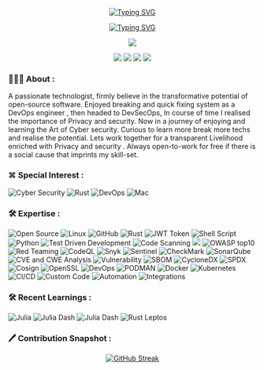 <p align="center">
<a href="https://git.io/typing-svg"><img src="https://readme-typing-svg.herokuapp.com?font=Major+Mono+Display&size=35&pause=2000&color=-4B0082&center=true&repeat=false&random=false&width=330&height=75&lines=Hello+🌏" alt="Typing SVG" /></a>
</p>

<p align="center">
<a href="https://git.io/typing-svg"><img src="https://readme-typing-svg.demolab.com?font=Passions+Conflict&size=55&pause=3000&color=2936F7&repeat=false&random=false&width=450&height=60&lines=Free+For+Social+Cause..." alt="Typing SVG" /></a>
</p>

<p align="center"> 
   <a href="https://komarev.com/ghpvc/?username=samirparhi-dev"><img src="https://komarev.com/ghpvc/?username=samirparhi-dev">
</p>
<p align="center">
   <a href="https://github.com/samirparhi-dev"><img src="https://img.shields.io/badge/-GitHub-800080?logo=github&logoColor=white"></a>
   <a href="https://linkedin.com/in/samir-parhi"><img src="https://img.shields.io/badge/linkedin-%230077B5.svg?logo=linkedin&logoColor=white" ></a>
   <a href="https://twitter.com/samirparhi"><img src="https://img.shields.io/twitter/url?url=https%3A%2F%2Ftwitter.com%2Fsamirparhi"></a>
   <a href="mailto:samirparhi@gmail.com"><img src="https://img.shields.io/badge/-Mail-4169E1?logo=gmail&logoColor=white" ></a>
 </p>

### 👨🏻‍💻 About :
<p align="left"> 
A passionate technologist, firmly believe in the transformative potential of open-source software. 
Enjoyed breaking and quick fixing system as a DevOps engineer , then headed to DevSecOps, In course of time I realised the importance of Privacy and security. Now in a journey of enjoying and learning the Art of Cyber security. Curious to learn more break more techs and realise the potential. Lets work together for a transparent Livelihood enriched with Privacy and security . Always open-to-work for free if there is a social cause that imprints my skill-set.
</p>

### ⌘ Special Interest :
<p align="left"> 
<a><img src="https://img.shields.io/badge/Cyber%20Security-F7E7FA?logo=snyk&logoColor=black" alt="Cyber Security"></a>
<a><img src="https://img.shields.io/badge/Rust-E6E6FA?logo=rust&logoColor=black" alt="Rust"></a>
<a><img src="https://img.shields.io/badge/AI-F5FFFA?logo=openai&logoColor=red" alt="DevOps"></a>
<a><img src="https://img.shields.io/badge/-F8EFFA?logo=apple&logoColor=grey" alt="Mac"></a>
</p>

### 🛠️ Expertise :
<p align="left"> 
<a><img src="https://img.shields.io/badge/Open%20Source-FFD700?logo=Apache&logoColor=blue" alt="Open Source"></a>
<a><img src="https://img.shields.io/badge/Linux-FF0B7A?logo=linux&logoColor=white" alt="Linux"></a>
<a><img src="https://img.shields.io/badge/GitHub-FA8072?logo=github&logoColor=white" alt="GitHub"></a>
<a><img src="https://img.shields.io/badge/Rust-800000?logo=rust&logoColor=white" alt="Rust"></a>
<a><img src="https://img.shields.io/badge/JWT-000000?logo=JSON%20web%20tokens&logoColor=white" alt="JWT Token"></a>
<a><img src="https://img.shields.io/badge/Shell-7FFF00?logo=gnu-bash&logoColor=black" alt="Shell Script"></a>
<a><img src="https://img.shields.io/badge/Python-FF6347?logo=python&logoColor=white" alt="Python"></a>
<a><img src="https://img.shields.io/badge/TDD-8A2BE2?logo=sonarqube&logoColor=white" alt="Test Driven Development"></a>
<a><img src="https://img.shields.io/badge/Code%20Scanning-BA55D3?logo=Safari&logoColor=white" alt="Code Scanning"></a>
<a><img src="https://img.shields.io/badge/Vulnerability%20Analysis%20&%20Remidiation-DC143C?logo=bugcrowd&logoColor=white"></a>
<a><img src="https://img.shields.io/badge/OWASP-FFD700?logo=owasp&logoColor=grey" alt="OWASP top10"></a>
<a><img src="https://img.shields.io/badge/Red%20&%20Blue%20teaming-FF4500?logo=pc&logoColor=grey" alt="Red Teaming"></a>
<a><img src="https://img.shields.io/badge/CodeQL-FFDAB9?logo=codeql&logoColor=grey" alt="CodeQL"></a>
<a><img src="https://img.shields.io/badge/Snyk-FFB6C1?logo=snyk&logoColor=grey" alt="Snyk"></a>
<a><img src="https://img.shields.io/badge/Sentinel-FF69B4?logo=sentinel&logoColor=grey" alt="Sentinel"></a>
<a><img src="https://img.shields.io/badge/CheckMark-FFE4B5?logo=checkmarks&logoColor=grey" alt="CheckMark"></a>
<a><img src="https://img.shields.io/badge/SonarQube-FFE4C4?logo=sonar&logoColor=grey" alt="SonarQube"></a>
<a><img src="https://img.shields.io/badge/CVE%20&%20CWE%20Analysis-800080?logo=graph&logoColor=grey" alt="CVE and CWE Analysis"></a>
<a><img src="https://img.shields.io/badge/Vulnerability-FFEFD5" alt="Vulnerability"></a>
<a><img src="https://img.shields.io/badge/SBOM-4169E1?logo=sbom&logoColor=grey" alt="SBOM"></a>
<a><img src="https://img.shields.io/badge/CycloneDX-F5FFFA?logo=cyclone%20dx&logoColor=grey" alt="CycloneDX"></a>
<a><img src="https://img.shields.io/badge/SPDX-00CED1?logo=spdx&logoColor=grey" alt="SPDX"></a>
<a><img src="https://img.shields.io/badge/Cosign-F0E68C?logo=cosign&logoColor=grey" alt="Cosign"></a>
<a><img src="https://img.shields.io/badge/OpenSSL-E6E6FA?logo=openssl&logoColor=red" alt="OpenSSL"></a>
<a><img src="https://img.shields.io/badge/DevOps-32CD32?logo=arduino&logoColor=white" alt="DevOps"></a>
<a><img src="https://img.shields.io/badge/PODMAN-4B0084?logo=podman&logoColor=white" alt="PODMAN"></a>
<a><img src="https://img.shields.io/badge/Docker-4B0082?logo=docker&logoColor=white" alt="Docker"></a>
<a><img src="https://img.shields.io/badge/Kubernetes-B22222?logo=kubernetes&logoColor=white" alt="Kubernetes"></a>
<a><img src="https://img.shields.io/badge/CI%20&%20CD-DA70D6?logo=circleci&logoColor=white" alt="CI/CD"></a>
<a><img src="https://img.shields.io/badge/Custom%20Code-BA55D3?logo=visual%20studio%20code&logoColor=white" alt="Custom Code"></a>
<a><img src="https://img.shields.io/badge/Automation-4682B4?logo=Xcode&logoColor=white" alt="Automation"></a>
<a><img src="https://img.shields.io/badge/Tool%20Integrations-8A2BE2?logo=wear-os&logoColor=white" alt="Integrations"></a>
</p>

### 🛠️ Recent Learnings :
<p align="left"> 
<a><img src="https://img.shields.io/badge/Julia-F5FFFA?logo=Julia" alt="Julia"></a>
<a><img src="https://img.shields.io/badge/Julia%20Dash-FF0B7A?logo=Dash&logoColor=white" alt="Julia Dash"></a>
<a><img src="https://img.shields.io/badge/Data%20Pipeline-FF0B7A?logo=Argocd&logoColor=white" alt="Julia Dash"></a>
<a><img src="https://img.shields.io/badge/Leptos-F5FFFA?logo=Leptos" alt="Rust Leptos"></a>
</p>

### 🖊️ Contribution Snapshot :
<p align="center">
 <a href="https://git.io/streak-stats"><img src="https://streak-stats.demolab.com?user=samirparhi-dev&theme=graywhite&date_format=j%20M%5B%20Y%5D&card_width=600&ring=EB5454&background=45%2CEBDBCD%2CEBE6E2" alt="GitHub Streak" /></a>
</p>

</p>
